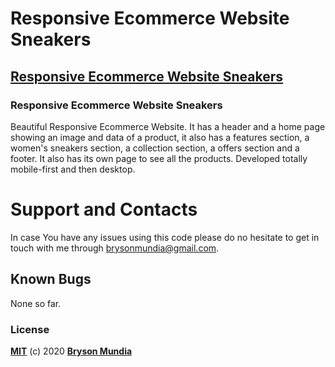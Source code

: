 # Responsive Ecommerce Website Sneakers

## [Responsive Ecommerce Website Sneakers]()

### Responsive Ecommerce Website Sneakers
Beautiful Responsive Ecommerce Website. It has a header and a home page showing an image and data of a product, it also has a features section, a women's sneakers section, a collection section, a offers section and a footer. It also has its own page to see all the products. Developed totally mobile-first and then desktop.

# Support and Contacts
In case You have any issues using this code please do no hesitate to get in touch with me through brysonmundia@gmail.com.

## Known Bugs
None so far.

### License
**[MIT](./LICENSE)** (c) 2020 **[Bryson Mundia]()**

